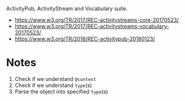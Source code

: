 ActivityPub, ActivityStream and Vocabulary suite.

- https://www.w3.org/TR/2017/REC-activitystreams-core-20170523/
- https://www.w3.org/TR/2017/REC-activitystreams-vocabulary-20170523/
- https://www.w3.org/TR/2018/REC-activitypub-20180123/

# Notes

1. Check if we understand `@context`
2. Check if we understand `type`(s)
3. Parse the object into specified `type`(s)
